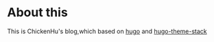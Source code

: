 # About this
This is ChickenHu's blog,which based on [hugo](https://gohugo.io) and [hugo-theme-stack](https://github.com/CaiJimmy/hugo-theme-stack)
